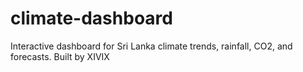 # climate-dashboard
Interactive dashboard for Sri Lanka climate trends, rainfall, CO2, and forecasts. Built by XIVIX
